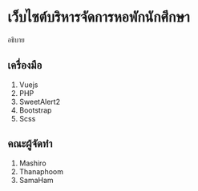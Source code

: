 # เว็บไซต์บริหารจัดการหอพักนักศึกษา
อธิบาย

## เครื่องมือ 
1. Vuejs
2. PHP
3. SweetAlert2
4. Bootstrap
5. Scss

## คณะผู้จัดทำ
1. Mashiro
2. Thanaphoom
3. SamaHam
